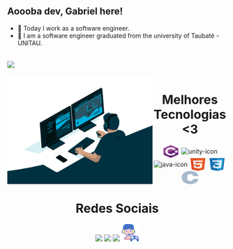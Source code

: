 ## Aoooba dev, Gabriel here!
- 🔭 Today I work as a software engineer.
- 🌱 I am a software engineer graduated from the university of Taubaté - UNITAU.
<br>

<a href="https://github.com/gabrielaugustinho/github-readme-stats">
<img align="center" height="195" src="https://github-readme-stats.vercel.app/api/top-langs/?username=gabrielaugustinho&layout=compact&theme=great-gatsby&hide_border=true" />
</a> 
<br>

<div  align="center"> 
  <div style="display: inline_block"><br>
    <img align="left" height="250" alt="coding-time" src="code.gif">
    <h1 align="center">Melhores Tecnologias <3</h1>
    <img align="center" height="30" width="40" alt="csharp-icon"  src="https://raw.githubusercontent.com/devicons/devicon/master/icons/csharp/csharp-original.svg">
    <img align="center" height="30" width="40" alt="unity-icon" src="https://cdn.jsdelivr.net/gh/devicons/devicon/icons/unity/unity-original.svg">
    <img align="center" height="30" width="40" alt="java-icon" src="https://cdn.jsdelivr.net/gh/devicons/devicon/icons/java/java-original.svg">
    <img align="center" height="30" width="40" alt="html-icon" src="https://raw.githubusercontent.com/devicons/devicon/master/icons/html5/html5-original.svg">
    <img align="center" height="30" width="40" alt="css-icon" src="https://raw.githubusercontent.com/devicons/devicon/master/icons/css3/css3-original.svg">
    <img align="center" height="30" width="40" alt="c-icon" src="https://raw.githubusercontent.com/devicons/devicon/master/icons/c/c-original.svg">
  </div>
    
  
  <h1 align="center">Redes Sociais</h1>    
    <a href = "mailto:gabriel.aug.alves@outlook.com"><img src="https://img.shields.io/badge/-Gmail-%23333?style=for-the-badge&logo=gmail&logoColor=white" target="_blank"></a>
    <a href="https://linkedin.com/in/gabriel-augustinho-alves-developer" target="_blank"><img src="https://img.shields.io/badge/-LinkedIn-%230077B5?style=for-the-badge&logo=linkedin&logoColor=white" target="_blank"></a> 
    <a href="https://instagram.com/augustinho_gabriel" target="_blank"><img src="https://img.shields.io/badge/-Instagram-%23E4405F?style=for-the-badge&logo=instagram&logoColor=white" target="_blank"></a>
    <a href="https://sharemygame.com/@GabrielAlves"><img height="40" src="jogador.png" target="_blank"></a>
</div>
